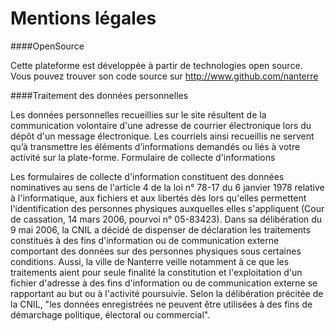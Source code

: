 Mentions légales
======

####OpenSource

Cette plateforme est développée à partir de technologies open source. Vous pouvez trouver son code source sur http://www.github.com/nanterre

####Traitement des données personnelles

Les données personnelles recueillies sur le site résultent de la communication volontaire d'une adresse de courrier électronique lors du dépôt d'un message électronique. Les courriels ainsi recueillis ne servent qu’à transmettre les éléments d’informations demandés ou liés à votre activité sur la plate-forme.
Formulaire de collecte d'informations

Les formulaires de collecte d'information constituent des données nominatives au sens de l'article 4 de la loi n° 78-17 du 6 janvier 1978 relative à l'informatique, aux fichiers et aux libertés dès lors qu'elles permettent l'identification des personnes physiques auxquelles elles s'appliquent (Cour de cassation, 14 mars 2006, pourvoi n° 05-83423). Dans sa délibération du 9 mai 2006, la CNIL a décidé de dispenser de déclaration les traitements constitués à des fins d'information ou de communication externe comportant des données sur des personnes physiques sous certaines conditions. Aussi, la ville de Nanterre veille notamment à ce que les traitements aient pour seule finalité la constitution et l'exploitation d'un fichier d'adresse à des fins d'information ou de communication externe se rapportant au but ou à l'activité poursuivie. Selon la délibération précitée de la CNIL, "les données enregistrées ne peuvent être utilisées à des fins de démarchage politique, électoral ou commercial".

